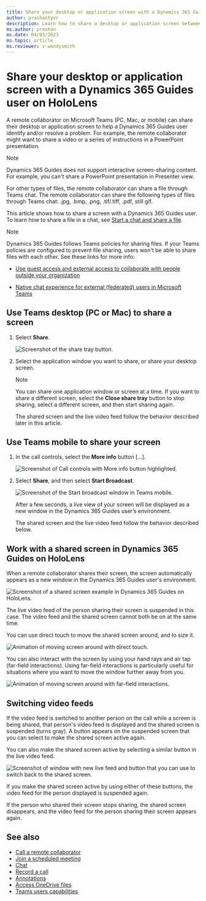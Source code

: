 ```yaml
---
title: Share your desktop or application screen with a Dynamics 365 Guides user on HoloLens
author: prashantyvr
description: Learn how to share a desktop or application screen between Microsoft Teams users and Dynamics 365 Guides users on HoloLens
ms.author: prashan
ms.date: 04/03/2023
ms.topic: article
ms.reviewer: v-wendysmith
---
```


# Share your desktop or application screen with a Dynamics 365 Guides user on HoloLens

A remote collaborator on Microsoft Teams (PC, Mac, or mobile) can share their desktop or application screen to help a Dynamics 365 Guides user identify and/or resolve a problem. For example, the remote collaborator might want to share a video or a series of instructions in a PowerPoint presentation. 

> [!NOTE]
> Dynamics 365 Guides does not support interactive screen-sharing content. For example, you can't share a PowerPoint presentation in Presenter view. 

For other types of files, the remote collaborator can share a file through Teams chat. The remote collaborator can share the following types of files through Teams chat: .jpg, .bmp, .png, .tif/.tiff, .pdf, still gif. 

This article shows how to share a screen with a Dynamics 365 Guides user. To learn how to share a file in a chat, see [Start a chat and share a file](calling-chat-file-sharing.md).

> [!NOTE]
> Dynamics 365 Guides follows Teams policies for sharing files. If your Teams policies are configured to prevent file sharing, users won't be able to share files with each other. See these links for more info:
>
> - [Use guest access and external access to collaborate with people outside your organization](/microsoftteams/communicate-with-users-from-other-organizations#compare-external-and-guest-access)
>
> - [Native chat experience for external (federated) users in Microsoft Teams](/microsoftteams/native-chat-for-external-users)

## Use Teams desktop (PC or Mac) to share a screen 

1. Select **Share**.

   ![Screenshot of the share tray button.](media/calling-screen-sharing-4.JPG "Screenshot of the Share tray button")
   
2. Select the application window you want to share, or share your desktop screen. 

    > [!Note]
    > You can share one application window or screen at a time. If you want to share a different screen, select the **Close share tray** button to stop sharing, select a different screen, and then start sharing again.

    The shared screen and the live video feed follow the behavior described later in this article.

## Use Teams mobile to share your screen 

1. In the call controls, select the **More info** button […].

    ![Screenshot of Call controls with More info button highlighted.](media/calling-file-sharing-mobile-call-controls.JPG "Screenshot of Call controls with More info button highlighted")

2. Select **Share**, and then select **Start Broadcast**.

    ![Screenshot of the Start broadcast window in Teams mobile.](media/calling-screen-sharing-5.JPG "Screenshot of the Start broadcast window in Teams mobile")

    After a few seconds, a live view of your screen will be displayed as a new window in the Dynamics 365 Guides user’s environment. 

    The shared screen and the live video feed follow the behavior described below.

## Work with a shared screen in Dynamics 365 Guides on HoloLens

When a remote collaborator shares their screen, the screen automatically appears as a new window in the Dynamics 365 Guides user's environment.

![Screenshot of a shared screen example in Dynamics 365 Guides on HoloLens.](media/calling-screen-sharing-1.png "Screenshot of a shared screen example in Dynamics 365 Guides on HoloLens")

The live video feed of the person sharing their screen is suspended in this case. The video feed and the shared screen cannot both be on at the same time.

You can use direct touch to move the shared screen around, and to size it. 

![Animation of moving screen around with direct touch.](media/Slate_NearInteractions.gif "Animation of moving screen around with direct touch")

You can also interact with the screen by using your hand rays and air tap (far-field interactions). Using far-field interactions is particularly useful for situations where you want to move the window further away from you. 

![Animation of moving screen around with far-field interactions.](media/Slate_FarInteractions.gif "Animation of moving screen around with far-field interactions")

## Switching video feeds

If the video feed is switched to another person on the call while a screen is being shared, that person's video feed is displayed and the shared screen is suspended (turns gray). A button appears on the suspended screen that you can select to make the shared screen active again. 

You can also make the shared screen active by selecting a similar button in the live video feed. 

![Screenshot of window with new live feed and button that you can use to switch back to the shared screen.](media/calling-screen-sharing-3.JPG "Screenshot of window with new live feed and button that you can use to switch back to the shared screen")

If you make the shared screen active by using either of these buttons, the video feed for the person displayed is suspended again. 

If the person who shared their screen stops sharing, the shared screen disappears, and the video feed for the person sharing their screen appears again. 

## See also

- [Call a remote collaborator](calling-start-call.md)
- [Join a scheduled meeting](calling-meetings.md)
- [Chat](calling-chat-file-sharing.md)
- [Record a call](calling-record-call.md)
- [Annotations](calling-annotations.md)
- [Access OneDrive files](onedrive-files.md)
- [Teams users capabilities](calling-teams-users.md)
